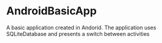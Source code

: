 # AndroidBasicApp
A basic application created in Andorid. The application uses SQLiteDatabase and presents a switch between activities
